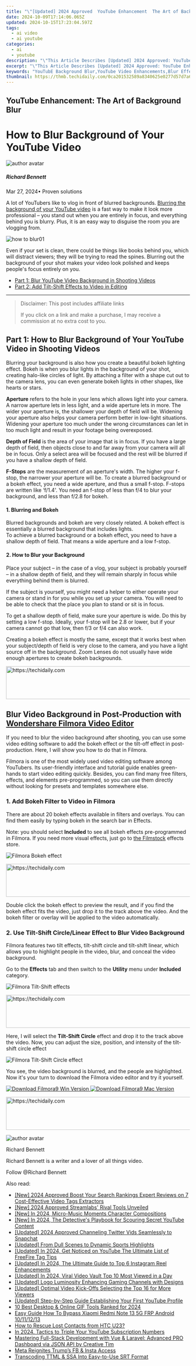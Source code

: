 ```yaml
---
title: "\"[Updated] 2024 Approved  YouTube Enhancement  The Art of Background Blur\""
date: 2024-10-09T17:14:06.065Z
updated: 2024-10-15T17:23:04.597Z
tags:
  - ai video
  - ai youtube
categories:
  - ai
  - youtube
description: "\"This Article Describes [Updated] 2024 Approved: YouTube Enhancement: The Art of Background Blur\""
excerpt: "\"This Article Describes [Updated] 2024 Approved: YouTube Enhancement: The Art of Background Blur\""
keywords: "YouTubE Background Blur,YouTube Video Enhancements,Blur Effect in Videos,Video Clarity Improvement,Enhance Video Quality,Background Focus on YouTube,Reduce Distractions Online"
thumbnail: https://thmb.techidaily.com/0ca201532589a8340625e0277d57d7a6d8a4fe5f03caf08035754438a176d190.jpg
---
```


## YouTube Enhancement: The Art of Background Blur

# How to Blur Background of Your YouTube Video

![author avatar](https://images.wondershare.com/filmora/article-images/richard-bennett.jpg)

##### Richard Bennett

 Mar 27, 2024• Proven solutions

A lot of YouTubers like to vlog in front of blurred backgrounds. [Blurring the background of your YouTube video](https://tools.techidaily.com/wondershare/filmora/download/) is a fast way to make it look more professional – you stand out when you are entirely in focus, and everything behind you is blurry. Plus, it is an easy way to disguise the room you are vlogging from.

![how to blur01](https://images.wondershare.com/filmora/article-images/how-to-blur01.JPG)

Even if your set is clean, there could be things like books behind you, which will distract viewers; they will be trying to read the spines. Blurring out the background of your shot makes your video look polished and keeps people's focus entirely on you.

* [Part 1: Blur YouTube Video Background in Shooting Videos](#blur%5Fbackground%5Fin%5Fvideo%5Fshooting)
* [Part 2: Add Tilt-Shift Effects to Video in Editing](#blur%5Fbackground%5Fin%5Fvideo%5Fediting)

---

>  Disclaimer: This post includes affiliate links
>
>  If you click on a link and make a purchase, I may receive a commission at no extra cost to you.
>

## Part 1: How to Blur Background of Your YouTube Video in Shooting Videos

Blurring your background is also how you create a beautiful bokeh lighting effect. Bokeh is when you blur lights in the background of your shot, creating halo-like circles of light. By attaching a filter with a shape cut out to the camera lens, you can even generate bokeh lights in other shapes, like hearts or stars.

 **Aperture** refers to the hole in your lens which allows light into your camera. A narrow aperture lets in less light, and a wide aperture lets in more. The wider your aperture is, the shallower your depth of field will be. Widening your aperture also helps your camera perform better in low-light situations. Widening your aperture too much under the wrong circumstances can let in too much light and result in your footage being overexposed.

 **Depth of Field** is the area of your image that is in focus. If you have a large depth of field, then objects close to and far away from your camera will all be in focus. Only a select area will be focused and the rest will be blurred if you have a shallow depth of field.

 **F-Stops** are the measurement of an aperture's width. The higher your f-stop, the narrower your aperture will be. To create a blurred background or a bokeh effect, you need a wide aperture, and thus a small f-stop. F-stops are written like ‘f/1.4'. You need an f-stop of less than f/4 to blur your background, and less than f/2.8 for bokeh.

#### 1\. Blurring and Bokeh

Blurred backgrounds and bokeh are very closely related. A bokeh effect is essentially a blurred background that includes lights.  
To achieve a blurred background or a bokeh effect, you need to have a shallow depth of field. That means a wide aperture and a low f-stop.

#### 2\. How to Blur your Background

Place your subject – in the case of a vlog, your subject is probably yourself – in a shallow depth of field, and they will remain sharply in focus while everything behind them is blurred.

If the subject is yourself, you might need a helper to either operate your camera or stand in for you while you set up your camera. You will need to be able to check that the place you plan to stand or sit is in focus.

To get a shallow depth of field, make sure your aperture is wide. Do this by setting a low f-stop. Ideally, your f-stop will be 2.8 or lower, but if your camera cannot go that low, then f/3 or f/4 can also work.

Creating a bokeh effect is mostly the same, except that it works best when your subject/depth of field is very close to the camera, and you have a light source off in the background. Zoom Lenses do not usually have wide enough apertures to create bokeh backgrounds.

<!-- affiliate ads begin -->
<a href="https://appsumo.8odi.net/c/5597632/2132161/7443" target="_top" id="2132161">
  <img src="//a.impactradius-go.com/display-ad/7443-2132161" border="0" alt="https://techidaily.com" width="728" height="90"/>
</a>
<img height="0" width="0" src="https://appsumo.8odi.net/i/5597632/2132161/7443" style="position:absolute;visibility:hidden;" border="0" />
<!-- affiliate ads end -->

## Blur Video Background in Post-Production with [Wondershare Filmora Video Editor](https://tools.techidaily.com/wondershare/filmora/download/)

If you need to blur the video background after shooting, you can use some video editing software to add the bokeh effect or the tilt-off effect in post-production. Here, I will show you how to do that in Filmora.

Filmora is one of the most widely used video editing software among YouTubers. Its user-friendly interface and tutorial guide enables green-hands to start video editing quickly. Besides, you can find many free filters, effects, and elements pre-programmed, so you can use them directly without looking for presets and templates somewhere else.

### 1\. Add Bokeh Filter to Video in Filmora

There are about 20 bokeh effects available in filters and overlays. You can find them easily by typing bokeh in the search bar in Effects.

Note: you should select **Included** to see all bokeh effects pre-programmed in Filmora. If you need more visual effects, just go to [the Filmstock](https://tools.techidaily.com/wondershare/filmora/download/) effects store.

![ Filmora Bokeh effect ](https://images.wondershare.com/filmora/article-images/filmora9-bokeh-effect.jpg)

<!-- affiliate ads begin -->
<a href="https://appsumo.8odi.net/c/5597632/2100542/7443" target="_top" id="2100542">
  <img src="//a.impactradius-go.com/display-ad/7443-2100542" border="0" alt="https://techidaily.com" width="728" height="90"/>
</a>
<img height="0" width="0" src="https://appsumo.8odi.net/i/5597632/2100542/7443" style="position:absolute;visibility:hidden;" border="0" />
<!-- affiliate ads end -->

Double click the bokeh effect to preview the result, and if you find the bokeh effect fits the video, just drop it to the track above the video. And the bokeh filter or overlay will be applied to the video automatically.

### 2\. Use Tilt-Shift Circle/Linear Effect to Blur Video Background

Filmora features two tilt effects, tilt-shift circle and tilt-shift linear, which allows you to highlight people in the video, blur, and conceal the video background.

Go to the **Effects** tab and then switch to the **Utility** menu under **Included** category.

![ Filmora Tilt-Shift effects ](https://images.wondershare.com/filmora/article-images/tilt-shift-effects.jpg)

<!-- affiliate ads begin -->
<a href="https://wigfever.sjv.io/c/5597632/2014849/22899" target="_top" id="2014849">
  <img src="//a.impactradius-go.com/display-ad/22899-2014849" border="0" alt="https://techidaily.com" width="728" height="90"/>
</a>
<img height="0" width="0" src="https://wigfever.sjv.io/i/5597632/2014849/22899" style="position:absolute;visibility:hidden;" border="0" />
<!-- affiliate ads end -->

Here, I will select the **Tilt-Shift Circle** effect and drop it to the track above the video. Now, you can adjust the size, position, and intensity of the tilt-shift circle effect

![ Filmora Tilt-Shift Circle effect](https://images.wondershare.com/filmora/article-images/apply-tilt-shift-circle-effect.jpg)

You see, the video background is blurred, and the people are highlighted. Now it's your turn to download the Filmora video editor and try it yourself.

[![Download Filmora9 Win Version](https://images.wondershare.com/filmora/guide/download-btn-win.jpg) ](https://tools.techidaily.com/wondershare/filmora/download/) [![Download Filmora9 Mac Version](https://images.wondershare.com/filmora/guide/download-btn-mac.jpg) ](https://tools.techidaily.com/wondershare/filmora/download/)

<!-- affiliate ads begin -->
<a href="https://aligracehair.sjv.io/c/5597632/1997680/19272" target="_top" id="1997680">
  <img src="//a.impactradius-go.com/display-ad/19272-1997680" border="0" alt="https://techidaily.com" width="728" height="90"/>
</a>
<img height="0" width="0" src="https://aligracehair.sjv.io/i/5597632/1997680/19272" style="position:absolute;visibility:hidden;" border="0" />
<!-- affiliate ads end -->

![author avatar](https://images.wondershare.com/filmora/article-images/richard-bennett.jpg)

Richard Bennett

Richard Bennett is a writer and a lover of all things video.

Follow @Richard Bennett

<ins class="adsbygoogle"
     style="display:block"
     data-ad-format="autorelaxed"
     data-ad-client="ca-pub-7571918770474297"
     data-ad-slot="1223367746"></ins>

<ins class="adsbygoogle"
     style="display:block"
     data-ad-client="ca-pub-7571918770474297"
     data-ad-slot="8358498916"
     data-ad-format="auto"
     data-full-width-responsive="true"></ins>

<span class="atpl-alsoreadstyle">Also read:</span>
<div><ul>
<li><a href="https://youtube-web.techidaily.com/024-approved-boost-your-search-rankings-expert-reviews-on-7-cost-effective-video-tags-extractors/"><u>[New] 2024 Approved Boost Your Search Rankings Expert Reviews on 7 Cost-Effective Video Tags Extractors</u></a></li>
<li><a href="https://video-screen-grab.techidaily.com/new-2024-approved-streamlabs-rival-tools-unveiled/"><u>[New] 2024 Approved Streamlabs' Rival Tools Unveiled</u></a></li>
<li><a href="https://youtube-web.techidaily.com/n-2024-micro-music-moments-character-compositions/"><u>[New] In 2024, Micro-Music Moments Character Compositions</u></a></li>
<li><a href="https://youtube-web.techidaily.com/n-2024-the-detectives-playbook-for-scouring-secret-youtube-content/"><u>[New] In 2024, The Detective's Playbook for Scouring Secret YouTube Content</u></a></li>
<li><a href="https://twitter-videos.techidaily.com/updated-2024-approved-channeling-twitter-vids-seamlessly-to-snapchat/"><u>[Updated] 2024 Approved Channeling Twitter Vids Seamlessly to Snapchat</u></a></li>
<li><a href="https://youtube-web.techidaily.com/ed-from-dull-scenes-to-dynamic-sports-highlights/"><u>[Updated] From Dull Scenes to Dynamic Sports Highlights</u></a></li>
<li><a href="https://youtube-web.techidaily.com/ed-in-2024-get-noticed-on-youtube-the-ultimate-list-of-freefire-tag-tips/"><u>[Updated] In 2024, Get Noticed on YouTube The Ultimate List of FreeFire Tag Tips</u></a></li>
<li><a href="https://instagram-clips.techidaily.com/updated-in-2024-the-ultimate-guide-to-top-6-instagram-reel-enhancements/"><u>[Updated] In 2024, The Ultimate Guide to Top 6 Instagram Reel Enhancements</u></a></li>
<li><a href="https://youtube-web.techidaily.com/ed-in-2024-viral-video-vault-top-10-most-viewed-in-a-day/"><u>[Updated] In 2024, Viral Video Vault Top 10 Most Viewed in a Day</u></a></li>
<li><a href="https://youtube-web.techidaily.com/ed-logo-luminosity-enhancing-gaming-channels-with-designs/"><u>[Updated] Logo Luminosity Enhancing Gaming Channels with Designs</u></a></li>
<li><a href="https://facebook-video-share.techidaily.com/updated-optimal-video-kick-offs-selecting-the-top-16-for-more-viewers/"><u>[Updated] Optimal Video Kick-Offs Selecting the Top 16 for More Viewers</u></a></li>
<li><a href="https://facebook-record-videos.techidaily.com/updated-step-by-step-guide-establishing-your-first-youtube-profile/"><u>[Updated] Step-by-Step Guide Establishing Your First YouTube Profile</u></a></li>
<li><a href="https://youtube-web.techidaily.com/st-desktop-and-online-gif-tools-ranked-for-2024/"><u>10 Best Desktop & Online GIF Tools Ranked for 2024</u></a></li>
<li><a href="https://bypass-frp.techidaily.com/easy-guide-how-to-bypass-xiaomi-redmi-note-13-5g-frp-android-10111213-by-drfone-android/"><u>Easy Guide How To Bypass Xiaomi Redmi Note 13 5G FRP Android 10/11/12/13</u></a></li>
<li><a href="https://blog-min.techidaily.com/how-to-rescue-lost-contacts-from-htc-u23-by-fonelab-android-recover-contacts/"><u>How to Rescue Lost Contacts from HTC U23?</u></a></li>
<li><a href="https://youtube-web.techidaily.com/24-tactics-to-triple-your-youtube-subscription-numbers/"><u>In 2024, Tactics to Triple Your YouTube Subscription Numbers</u></a></li>
<li><a href="https://discover-cheats.techidaily.com/mastering-full-stack-development-with-vue-and-laravel-advanced-pro-dashboard-via-json-api-by-creative-tim/"><u>Mastering Full-Stack Development with Vue & Laravel: Advanced PRO Dashboard via JSON API by Creative Tim</u></a></li>
<li><a href="https://facebook.techidaily.com/meta-reignites-trumps-fb-and-insta-access/"><u>Meta Reignites Trump’s FB & Insta Access</u></a></li>
<li><a href="https://extra-hints.techidaily.com/transcoding-ttml-and-ssa-into-easy-to-use-srt-format/"><u>Transcoding TTML & SSA Into Easy-to-Use SRT Format</u></a></li>
</ul></div>

